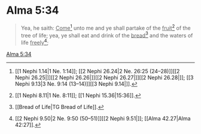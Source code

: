 # Alma 5:34

> Yea, he saith: <u>Come</u>[^a] unto me and ye shall partake of the <u>fruit</u>[^b] of the tree of life; yea, ye shall eat and drink of the <u>bread</u>[^c] and the waters of life <u>freely</u>[^d];

[Alma 5:34](https://www.churchofjesuschrist.org/study/scriptures/bofm/alma/5?lang=eng&id=p34#p34)


[^a]: [[1 Nephi 1.14|1 Ne. 1:14]]; [[2 Nephi 26.24|2 Ne. 26:25 (24–28)]][[2 Nephi 26.25|]][[2 Nephi 26.26|]][[2 Nephi 26.27|]][[2 Nephi 26.28|]]; [[3 Nephi 9.13|3 Ne. 9:14 (13–14)]][[3 Nephi 9.14|]].  
[^b]: [[1 Nephi 8.11|1 Ne. 8:11]]; [[1 Nephi 15.36|15:36]].  
[^c]: [[Bread of Life|TG Bread of Life]].  
[^d]: [[2 Nephi 9.50|2 Ne. 9:50 (50–51)]][[2 Nephi 9.51|]]; [[Alma 42.27|Alma 42:27]].  
